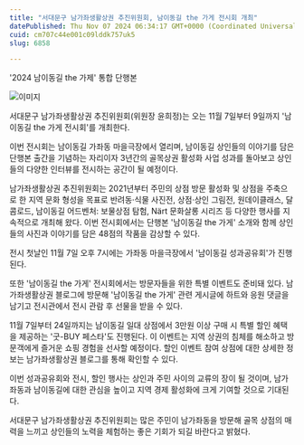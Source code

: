 ```yaml
---
title: "서대문구 남가좌생활상권 추진위원회, 남이동길 the 가게 전시회 개최"
datePublished: Thu Nov 07 2024 06:34:17 GMT+0000 (Coordinated Universal Time)
cuid: cm707c44e001c09lddk757uk5
slug: 6858

---
```



'2024 남이동길 the 가제' 통합 단행본

![이미지](https://cdn.hashnode.com/res/hashnode/image/upload/v1739261406990/cc99703a-cef9-44d9-bb39-36ef8e7296f5.jpeg)

서대문구 남가좌생활상권 추진위원회(위원장 윤희정)는 오는 11월 7일부터 9일까지 '남이동길 the 가게 전시회'를 개최한다.

이번 전시회는 남이동길 가좌동 마을극장에서 열리며, 남이동길 상인들의 이야기를 담은 단행본 출간을 기념하는 자리이자 3년간의 골목상권 활성화 사업 성과를 돌아보고 상인들의 다양한 인터뷰를 전시하는 공간이 될 예정이다.

남가좌생활상권 추진위원회는 2021년부터 주민의 상점 방문 활성화 및 상점을 주축으로 한 지역 문화 형성을 목표로 반려동·식물 사진전, 상점·상인 그림전, 원데이클래스, 달콤로드, 남이동길 어드벤처: 보물상점 탐험, Närt 문화살롱 시리즈 등 다양한 행사를 지속적으로 개최해 왔다. 이번 전시회에서는 단행본 '남이동길 the 가게' 소개와 함께 상인들의 사진과 이야기를 담은 48점의 작품을 감상할 수 있다.

전시 첫날인 11월 7일 오후 7시에는 가좌동 마을극장에서 '남이동길 성과공유회'가 진행된다.

또한 '남이동길 the 가게' 전시회에서는 방문자들을 위한 특별 이벤트도 준비돼 있다. 남가좌생활상권 블로그에 방문해 '남이동길 the 가게' 관련 게시글에 하트와 응원 댓글을 남기고 전시관에서 전시 관람 후 선물을 받을 수 있다.

11월 7일부터 24일까지는 남이동길 일대 상점에서 3만원 이상 구매 시 특별 할인 혜택을 제공하는 '굿-BUY 페스타'도 진행된다. 이 이벤트는 지역 상권의 침체를 해소하고 방문객에게 즐거운 쇼핑 경험을 선사할 예정이다. 할인 이벤트 참여 상점에 대한 상세한 정보는 남가좌생활상권 블로그를 통해 확인할 수 있다.

이번 성과공유회와 전시, 할인 행사는 상인과 주민 사이의 교류의 장이 될 것이며, 남가좌동과 남이동길에 대한 관심을 높이고 지역 경제 활성화에 크게 기여할 것으로 기대된다.

서대문구 남가좌생활상권 추진위원회는 많은 주민이 남가좌동을 방문해 골목 상점의 매력을 느끼고 상인들의 노력을 체험하는 좋은 기회가 되길 바란다고 밝혔다.